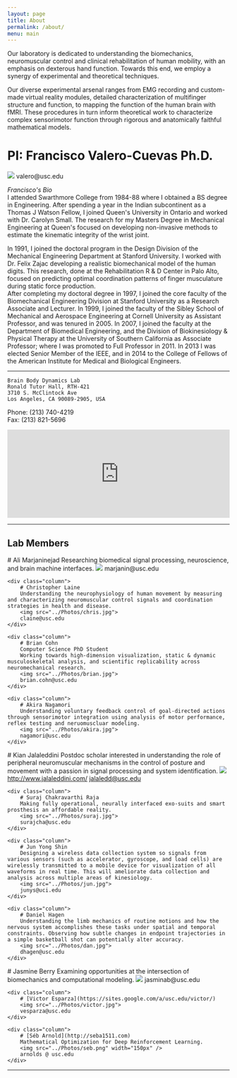 ```yaml
---
layout: page
title: About
permalink: /about/
menu: main
---
```



Our laboratory is dedicated to understanding the biomechanics, neuromuscular control and clinical rehabilitation of human mobility, with an emphasis on dexterous hand function. Towards this end, we employ a synergy of experimental and theoretical techniques.

Our diverse experimental arsenal ranges from EMG recording and custom-made virtual reality modules, detailed characterization of multifinger structure and function, to mapping the function of the human brain with fMRI. These procedures in turn inform theoretical work to characterize complex sensorimotor function through rigorous and anatomically faithful mathematical models.

# PI: Francisco Valero-Cuevas Ph.D.
<img src="../Photos/francisco.jpg">  
valero@usc.edu

*Francisco's Bio*  
I attended Swarthmore College from 1984-88 where I obtained a BS degree in Engineering. After spending a year in the Indian subcontinent as a Thomas J Watson Fellow, I joined Queen's University in Ontario and worked with Dr. Carolyn Small. The research for my Masters Degree in Mechanical Engineering at Queen's focused on developing non-invasive methods to estimate the kinematic integrity of the wrist joint.

In 1991, I joined the doctoral program in the Design Division of the Mechanical Engineering Department at Stanford University. I worked with Dr. Felix Zajac developing a realistic biomechanical model of the human digits. This research, done at the Rehabilitation R & D Center in Palo Alto, focused on predicting optimal coordination patterns of finger musculature during static force production.  
After completing my doctoral degree in 1997, I joined the core faculty of the Biomechanical Engineering Division at Stanford University as a Research Associate and Lecturer. In 1999, I joined the faculty of the Sibley School of Mechanical and Aerospace Engineering at Cornell University as Assistant Professor, and was tenured in 2005. In 2007, I joined the faculty at the Department of Biomedical Engineering, and the Division of Biokinesiology & Physical Therapy at the University of Southern California as Associate Professor; where I was promoted to Full Professor in 2011. In 2013 I was elected Senior Member of the IEEE, and in 2014 to the College of Fellows of the American Institute for Medical and Biological Engineers.  

-------------------------------------------  


```
Brain Body Dynamics Lab  
Ronald Tutor Hall, RTH-421  
3710 S. McClintock Ave  
Los Angeles, CA 90089-2905, USA 
```

Phone: (213) 740-4219  
Fax: (213) 821-5696

<iframe src="https://www.google.com/maps/embed?pb=!1m18!1m12!1m3!1d3306.924975500565!2d-118.29214788478588!3d34.02013668061464!2m3!1f0!2f0!3f0!3m2!1i1024!2i768!4f13.1!3m3!1m2!1s0x80c2c7fc9ad4d9bd%3A0x7f0dfd17fcb6ec29!2s3710+McClintock+Ave%2C+Los+Angeles%2C+CA+90089!5e0!3m2!1sen!2sus!4v1453572044486" width="100%" height="200" frameborder="0" style="border:0" allowfullscreen></iframe>


-------------------------------------------


## Lab Members

<div class="parent">
	<div class="column">
		# Ali Marjaninejad  
		Researching biomedical signal processing, neuroscience, and brain machine interfaces.  
		<img src="../Photos/ali.jpg">  
		marjanin@usc.edu
	</div>  

	<div class="column">
		# Christopher Laine
		Understanding the neurophysiology of human movement by measuring and characterizing neuromuscular control signals and coordination strategies in health and disease.  
		<img src="../Photos/chris.jpg">  
		claine@usc.edu
	</div>  

	<div class="column">
		# Brian Cohn
		Computer Science PhD Student
		Working towards high-dimension visualization, static & dynamic musculoskeletal analysis, and scientific replicability across neuromechanical research.  
		<img src="../Photos/brian.jpg">  
		brian.cohn@usc.edu
	</div>  

	<div class="column">
		# Akira Nagamori
		Understanding voluntary feedback control of goal-directed actions through sensorimotor integration using analysis of motor performance, reflex testing and neruomuscluar modeling.  
		<img src="../Photos/akira.jpg">  
		nagamori@usc.edu
	</div> 
</div> 

<div class="parent">
	<div class="column">
		# Kian Jalaleddini 
		Postdoc scholar interested in understanding the role of peripheral neuromuscular mechanisms in the control of posture and movement with a passion in signal processing and system identification.  
		<img src="../Photos/kian1.jpg">  
		<a href="http://www.jalaleddini.com/">http://www.jalaleddini.com/</a>
		<a href="mailto:jalaledd@usc.edu" target="_top">jalaledd@usc.edu</a>
	</div>  

	<div class="column">
		# Suraj Chakravarthi Raja 
		Making fully operational, neurally interfaced exo-suits and smart prosthesis an affordable reality.  
		<img src="../Photos/suraj.jpg">  
		surajcha@usc.edu
	</div>  

	<div class="column">
		# Jun Yong Shin 
		Designing a wireless data collection system so signals from various sensors (such as accelerator, gyroscope, and load cells) are wirelessly transmitted to a mobile device for visualization of all waveforms in real time. This will ameliorate data collection and analysis across multiple areas of kinesiology.  
		<img src="../Photos/jun.jpg">  
		junys@uci.edu
	</div>  

	<div class="column">
		# Daniel Hagen 
		Understanding the limb mechanics of routine motions and how the nervous system accomplishes these tasks under spatial and temporal constraints. Observing how subtle changes in endpoint trajectories in a simple basketball shot can potentially alter accuracy.  
		<img src="../Photos/dan.jpg">  
		dhagen@usc.edu
	</div>  
</div>

<div class="parent">
	<div class="column">
		# Jasmine Berry
		Examining opportunities at the intersection of biomechanics and computational modeling.   
		<img src="../Photos/jasmine.jpg">  
		jasminab@usc.edu
	</div>  

	<div class="column">
		# [Victor Esparza](https://sites.google.com/a/usc.edu/victor/)
		<img src="../Photos/victor.jpg">  
		vesparza@usc.edu
	</div>  

	<div class="column">
		# [Séb Arnold](http://seba1511.com)
		Mathematical Optimization for Deep Reinforcement Learning.
		<img src="../Photos/seb.png" width="150px" />  
		arnolds @ usc.edu
	</div>
</div>


-------------------------------------------

